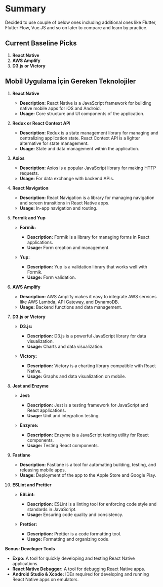 # Summary 

Decided to use couple of below ones including additional ones like Flutter, Flutter Flow, Vue.JS and so on later to compare and learn by practice.

## Current Baseline Picks

1. **React Native**
1. **AWS Amplify**
1. **D3.js or Victory**


## Mobil Uygulama İçin Gereken Teknolojiler

1. **React Native**
   - **Description:** React Native is a JavaScript framework for building native mobile apps for iOS and Android.
   - **Usage:** Core structure and UI components of the application.

2. **Redux or React Context API**
   - **Description:** Redux is a state management library for managing and centralizing application state. React Context API is a lighter alternative for state management.
   - **Usage:** State and data management within the application.

3. **Axios**
   - **Description:** Axios is a popular JavaScript library for making HTTP requests.
   - **Usage:** For data exchange with backend APIs.

4. **React Navigation**
   - **Description:** React Navigation is a library for managing navigation and screen transitions in React Native apps.
   - **Usage:** In-app navigation and routing.

5. **Formik and Yup**
   - **Formik:**
     - **Description:** Formik is a library for managing forms in React applications.
     - **Usage:** Form creation and management.
  
   - **Yup:**
     - **Description:** Yup is a validation library that works well with Formik.
     - **Usage:** Form validation.

6. **AWS Amplify**
   - **Description:** AWS Amplify makes it easy to integrate AWS services like AWS Lambda, API Gateway, and DynamoDB.
   - **Usage:** Backend functions and data management.

7. **D3.js or Victory**
   - **D3.js:**
     - **Description:** D3.js is a powerful JavaScript library for data visualization.
     - **Usage:** Charts and data visualization.

   - **Victory:**
     - **Description:** Victory is a charting library compatible with React Native.
     - **Usage:** Graphs and data visualization on mobile.

8. **Jest and Enzyme**
   - **Jest:**
     - **Description:** Jest is a testing framework for JavaScript and React applications.
     - **Usage:** Unit and integration testing.

   - **Enzyme:**
     - **Description:** Enzyme is a JavaScript testing utility for React components.
     - **Usage:** Testing React components.

9. **Fastlane**
   - **Description:** Fastlane is a tool for automating building, testing, and releasing mobile apps.
   - **Usage:** Deployment of the app to the Apple Store and Google Play.

10. **ESLint and Prettier**
    - **ESLint:**
      - **Description:** ESLint is a linting tool for enforcing code style and standards in JavaScript.
      - **Usage:** Ensuring code quality and consistency.

    - **Prettier:**
      - **Description:** Prettier is a code formatting tool.
      - **Usage:** Formatting and organizing code.

**Bonus: Developer Tools**
- **Expo:** A tool for quickly developing and testing React Native applications.
- **React Native Debugger:** A tool for debugging React Native apps.
- **Android Studio & Xcode:** IDEs required for developing and running React Native apps on emulators.



